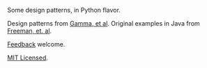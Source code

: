 Some design patterns, in Python flavor.

Design patterns from [Gamma, et al](http://www.amazon.com/Design-Patterns-Elements-Reusable-Object-Oriented/dp/0201633612/ref=sr_1_1?ie=UTF8&qid=1391369655&sr=8-1&keywords=design+patterns). Original examples in Java from [Freeman, et. al](http://www.amazon.com/First-Design-Patterns-Elisabeth-Freeman/dp/0596007124/ref=sr_1_1?ie=UTF8&qid=1391369693&sr=8-1&keywords=head+first+design+patterns).

[Feedback](https://github.com/sloria/designpatterns.py/issues/new) welcome.

[MIT Licensed](http://sloria.mit-license.org/).
